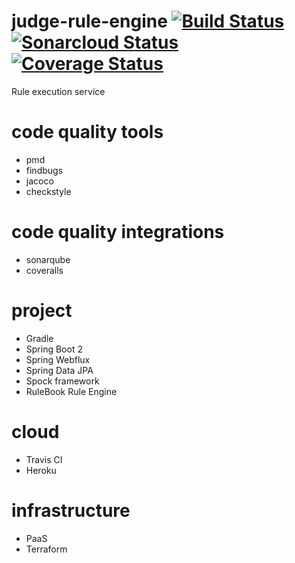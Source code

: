 # judge-rule-engine [![Build Status](https://travis-ci.org/lapots/judge-rule-engine.svg?branch=master)](https://travis-ci.org/lapots/judge-rule-engine) [![Sonarcloud Status](https://sonarcloud.io/api/project_badges/measure?project=com.lapots.breed.judge:judge-rule-engine&metric=alert_status#.svg)](https://sonarcloud.io/dashboard?id=com.lapots.breed.judge:judge-rule-engine) [![Coverage Status](https://img.shields.io/coveralls/github/lapots/judge-rule-engine.svg)](https://coveralls.io/github/lapots/judge-rule-engine?branch=master)

Rule execution service

# code quality tools
- pmd
- findbugs
- jacoco
- checkstyle

# code quality integrations
- sonarqube
- coveralls

# project
- Gradle
- Spring Boot 2
- Spring Webflux
- Spring Data JPA
- Spock framework
- RuleBook Rule Engine

# cloud
- Travis CI
- Heroku

# infrastructure
- PaaS
- Terraform
